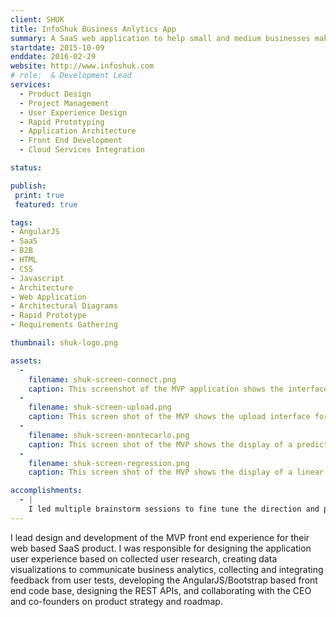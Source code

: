 ```yaml
---
client: SHUK
title: InfoShuk Business Anlytics App 
summary: A SaaS web application to help small and medium businesses make strategic desicions based on descriptive, predictive, and prescriptive analytics.
startdate: 2015-10-09
enddate: 2016-02-29
website: http://www.infoshuk.com
# role:  & Development Lead
services:
  - Product Design 
  - Project Management 
  - User Experience Design
  - Rapid Prototyping
  - Application Architecture
  - Front End Development
  - Cloud Services Integration

status: 

publish:  
 print: true
 featured: true

tags:
- AngularJS
- SaaS
- B2B
- HTML
- CSS
- Javascript
- Architecture
- Web Application
- Architectural Diagrams
- Rapid Prototype
- Requirements Gathering

thumbnail: shuk-logo.png

assets: 
  - 
    filename: shuk-screen-connect.png
    caption: This screenshot of the MVP application shows the interface for selecting datasets with which business questions may be answered.
  -
    filename: shuk-screen-upload.png
    caption: This screen shot of the MVP shows the upload interface for adding private company datasets.
  - 
    filename: shuk-screen-montecarlo.png
    caption: This screen shot of the MVP shows the display of a predictive spray chart using sample data.
  - 
    filename: shuk-screen-regression.png
    caption: This screen shot of the MVP shows the display of a linear regression chart using sample data.

accomplishments: 
  - |
    I led multiple brainstorm sessions to fine tune the direction and priorities for development work each week. This iterative design process led to rapid and evolving prototypes being put in front of potential clients at a regular pace. While each version was more complex than the last, we were able to incorporate every change into a growing and scalable architecture for future application development.
---
```


I lead design and development of the MVP front end experience for their web based SaaS product. I was responsible for designing the application user experience based on collected user research, creating data visualizations to communicate business analytics, collecting and integrating feedback from user tests, developing the AngularJS/Bootstrap based front end code base, designing the REST APIs, and collaborating with the CEO and co-founders on product strategy and roadmap.
